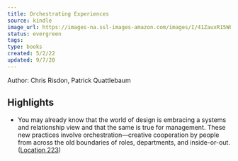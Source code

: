```yaml
---
title: Orchestrating Experiences
source: kindle
image_url: https://images-na.ssl-images-amazon.com/images/I/41ZauxR15WL._SL200_.jpg
status: evergreen
tags: 
type: books
created: 5/2/22
updated: 9/7/20
---
```


Author: Chris Risdon, Patrick Quattlebaum

## Highlights
- You may already know that the world of design is embracing a systems and relationship view and that the same is true for management. These new practices involve orchestration—creative cooperation by people from across the old boundaries of roles, departments, and inside-or-out. ([Location 223](https://readwise.io/to_kindle?action=open&asin=B07BW4XB91&location=223))
